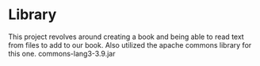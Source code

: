 # Library
This project revolves around creating a book and being able to read text from files to add to our book. Also utilized 
the apache commons library for this one. 
commons-lang3-3.9.jar
